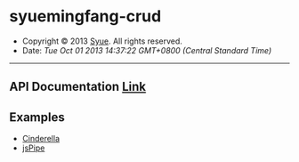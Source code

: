 # syuemingfang-crud
+ Copyright © 2013 [Syue](mailto:syuemingfang@gmail.com). All rights reserved.
+ Date: *Tue Oct 01 2013 14:37:22 GMT+0800 (Central Standard Time)*
****************************************************************************************************

## API Documentation [Link](http://comment.cxm.tw/?url=https://raw.github.com/syuemingfang/syuemingfang-crud/master/comment.json)

## Examples
+ [Cinderella](http://html.cxm.tw/?url=https://raw.github.com/syuemingfang/syuemingfang-crud/master/example.html)
+ [jsPipe](http://jspipe.cxm.tw/?url=http://html.cxm.tw/index.php?url=https://raw.github.com/syuemingfang/syuemingfang-crud/master/example.html)